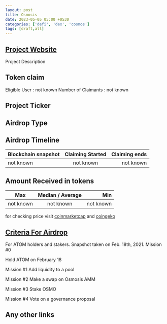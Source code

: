 ```yaml
---
layout: post
title: Osmosis
date: 2023-05-05 05:00 +0530
categories: ['defi', 'dex', 'cosmos']
tags: [draft,all]
---
```





## [Project Website](https://airdrop.osmosis.zone/)

 Project Description

## Token claim

Eligible User : not known
Number of Claimants : not known

## Project Ticker

## Airdrop Type

## Airdrop Timeline

| Blockchain snapshot     | Claiming Started           | Claiming ends    |
| ----------------------- |:--------------------------:| ----------------:|
|       not known         |        not known           |   not known      |

## Amount Received in tokens

| Max        |    Median / Average  |       Min    |
| ---------- |:--------------------:| ------------:|
| not known  |     not known        |  not known   |

for checking price visit [coinmarketcap](https://coinmarketcap.com/currencies/) and [coingeko](https://www.coingecko.com/en/coins/)

## [Criteria For Airdrop](https://web.archive.org/web/20210707063335/https://app.osmosis.zone/airdrop)

For ATOM holders and stakers. Snapshot taken on Feb. 18th, 2021.
Mission #0

Hold ATOM on February 18

Mission #1
Add liquidity to a pool

Mission #2
Make a swap on Osmosis AMM

Mission #3
Stake OSMO

Mission #4
Vote on a governance proposal

## Any other links
